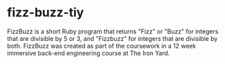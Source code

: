# fizz-buzz-tiy

FizzBuzz is a short Ruby program that returns "Fizz" or "Buzz" for integers that are divisible by 5 or 3, and "Fizzbuzz" for integers that are divisible by both. FizzBuzz was created as part of the coursework in a 12 week immersive back-end engineering course at The Iron Yard.
